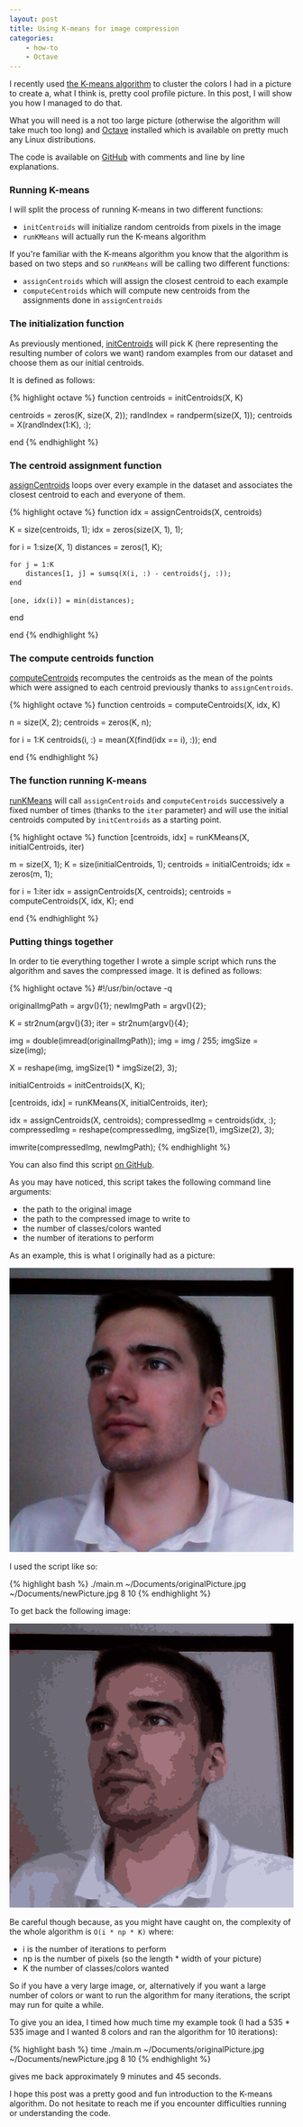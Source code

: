 ```yaml
---
layout: post
title: Using K-means for image compression
categories:
    - how-to
    - Octave
---
```


I recently used [the K-means algorithm](http://en.wikipedia.org/wiki/K-means_clustering)
to cluster the colors I had in a picture to create a, what I think is,
pretty cool profile picture. In this post, I will show you how I managed to do
that.

What you will need is a not too large picture (otherwise the algorithm will take
much too long) and [Octave](http://www.gnu.org/software/octave/) installed which
is available on pretty much any Linux distributions.

The code is available on [GitHub](https://github.com/BenFradet/KMeansPost) with
comments and line by line explanations.

### Running K-means

I will split the process of running K-means in two different functions:

  - `initCentroids` will initialize random centroids from pixels in the image
  - `runKMeans` will actually run the K-means algorithm

If you're familiar with the K-means algorithm you know that the algorithm is
based on two steps and so `runKMeans` will be calling two different
functions:

  - `assignCentroids` which will assign the closest centroid to each
example
  - `computeCentroids` which will compute new centroids from the assignments
done in `assignCentroids`

### The initialization function

As previously mentioned,
[initCentroids](https://github.com/BenFradet/KMeansPost/blob/master/initCentroids.m)
will pick K (here representing the resulting number of colors we want) random
examples from our dataset and choose them as our initial centroids.

It is defined as follows:

{% highlight octave %}
function centroids = initCentroids(X, K)

centroids = zeros(K, size(X, 2));
randIndex = randperm(size(X, 1));
centroids = X(randIndex(1:K), :);

end
{% endhighlight %}

### The centroid assignment function

[assignCentroids](https://github.com/BenFradet/KMeansPost/blob/master/assignCentroids.m)
loops over every example in the dataset and associates the closest centroid to
each and everyone of them.

{% highlight octave %}
function idx = assignCentroids(X, centroids)

K = size(centroids, 1);
idx = zeros(size(X, 1), 1);

for i = 1:size(X, 1)
    distances = zeros(1, K);

    for j = 1:K
        distances[1, j] = sumsq(X(i, :) - centroids(j, :));
    end

    [one, idx(i)] = min(distances);
end

end
{% endhighlight %}

### The compute centroids function

[computeCentroids](https://github.com/BenFradet/KMeansPost/blob/master/computeCentroids.m)
recomputes the centroids as the mean of the points which were assigned to each
centroid previously thanks to `assignCentroids`.

{% highlight octave %}
function centroids = computeCentroids(X, idx, K)

n = size(X, 2);
centroids = zeros(K, n);

for i = 1:K
    centroids(i, :) = mean(X(find(idx == i), :));
end

end
{% endhighlight %}

### The function running K-means

[runKMeans](https://github.com/BenFradet/KMeansPost/blob/master/runKMeans.m)
will call `assignCentroids` and `computeCentroids` successively a fixed number
of times (thanks to the `iter` parameter) and will use the initial centroids
computed by `initCentroids` as a starting point.

{% highlight octave %}
function [centroids, idx] = runKMeans(X, initialCentroids, iter)

m = size(X, 1);
K = size(initialCentroids, 1);
centroids = initialCentroids;
idx = zeros(m, 1);

for i = 1:iter
    idx = assignCentroids(X, centroids);
    centroids = computeCentroids(X, idx, K);
end

end
{% endhighlight %}

### Putting things together

In order to tie everything together I wrote a simple script which runs the
algorithm and saves the compressed image. It is defined as follows:

{% highlight octave %}
#!/usr/bin/octave -q

originalImgPath = argv(){1};
newImgPath = argv(){2};

K = str2num(argv(){3};
iter = str2num(argv(){4};

img = double(imread(originalImgPath));
img = img / 255;
imgSize = size(img);

X = reshape(img, imgSize(1) * imgSize(2), 3);

initialCentroids = initCentroids(X, K);

[centroids, idx] = runKMeans(X, initialCentroids, iter);

idx = assignCentroids(X, centroids);
compressedImg = centroids(idx, :);
compressedImg = reshape(compressedImg, imgSize(1), imgSize(2), 3);

imwrite(compressedImg, newImgPath);
{% endhighlight %}

You can also find this script [on GitHub](https://github.com/BenFradet/KMeansPost/blob/master/main.m).

As you may have noticed, this script takes the following command line arguments:

  - the path to the original image
  - the path to the compressed image to write to
  - the number of classes/colors wanted
  - the number of iterations to perform

As an example, this is what I originally had as a picture:

![](/images/originalPicture.jpg)

I used the script like so:

{% highlight bash %}
./main.m ~/Documents/originalPicture.jpg ~/Documents/newPicture.jpg 8 10
{% endhighlight %}

To get back the following image:

![](/images/newPicture.png)

Be careful though because, as you might have caught on, the complexity of the
whole algorithm is `O(i * np * K)` where:

  - i is the number of iterations to perform
  - np is the number of pixels (so the length * width of your picture)
  - K the number of classes/colors wanted

So if you have a very large image, or, alternatively if you want a large number
of colors or want to run the algorithm for many iterations, the script may
run for quite a while.

To give you an idea, I timed how much time my example took (I had a 535 * 535
image and I wanted 8 colors and ran the algorithm for 10 iterations):

{% highlight bash %}
time ./main.m ~/Documents/originalPicture.jpg ~/Documents/newPicture.jpg 8 10
{% endhighlight %}

gives me back approximately 9 minutes and 45 seconds.

I hope this post was a pretty good and fun introduction to the K-means
algorithm. Do not hesitate to reach me if you encounter difficulties running or
understanding the code.
